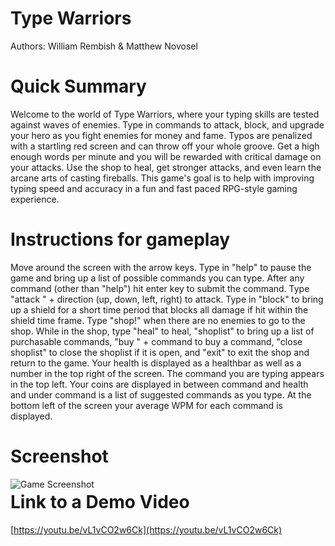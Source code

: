 
# Type Warriors

Authors: William Rembish & Matthew Novosel

# Quick Summary

Welcome to the world of Type Warriors, where your typing skills are tested against waves of enemies. Type in commands to attack, block, and upgrade your hero as you fight enemies for money and fame. Typos are penalized with a startling red screen and can throw off your whole groove. Get a high enough words per minute and you will be rewarded with critical damage on your attacks. Use the shop to heal, get stronger attacks, and even learn the arcane arts of casting fireballs. This game's goal is to help with improving typing speed and accuracy in a fun and fast paced RPG-style gaming experience.
# Instructions for gameplay
Move around the screen with the arrow keys. Type in "help" to pause the game and bring up a list of possible commands you can type. After any command (other than "help") hit enter key to submit the command. Type "attack " + direction (up, down, left, right) to attack. Type in "block" to bring up a shield for a short time period that blocks all damage if hit within the shield time frame. Type "shop!" when there are no enemies to go to the shop. While in the shop, type "heal" to heal, "shoplist" to bring up a list of purchasable commands, "buy " + command to buy a command, "close shoplist" to close the shoplist if it is open, and "exit" to exit the shop and return to the game. Your health is displayed as a healthbar as well as a number in the top right of the screen. The command you are typing appears in the top left. Your coins are displayed in between command and health and under command is a list of suggested commands as you type. At the bottom left of the screen your average WPM for each command is displayed.
# Screenshot
<img src="https://github.com/UD-CISC374/type-warrior/blob/master/src/assets/screenshots/Type_Warriors-Full_Screenshot.png?raw=true"  
alt="Game Screenshot"  
style="float: left; margin-right: 10px;" />
# Link to a Demo Video

[https://youtu.be/vL1vCO2w6Ck](https://youtu.be/vL1vCO2w6Ck)
